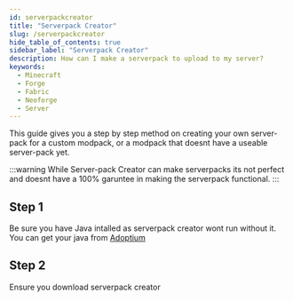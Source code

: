 ```yaml
---
id: serverpackcreator
title: "Serverpack Creator"
slug: /serverpackcreator
hide_table_of_contents: true
sidebar_label: "Serverpack Creator"
description: How can I make a serverpack to upload to my server?
keywords:
  - Minecraft
  - Forge
  - Fabric
  - Neoforge
  - Server
---
```

This guide gives you a step by step method on creating your own server-pack for a custom modpack, or a modpack that doesnt have a useable server-pack yet.

:::warning
While Server-pack Creator can make serverpacks its not perfect and doesnt have a 100% garuntee in making the serverpack functional.
:::
## Step 1
Be sure you have Java intalled as serverpack creator wont run without it.
You can get your java from [Adoptium](https://adoptium.net/temurin/releases/)
## Step 2
Ensure you download serverpack creator
